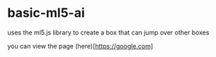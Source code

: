 # basic-ml5-ai
uses the ml5.js library to create a box that can jump over other boxes

you can view the page (here)[https://google.com]
